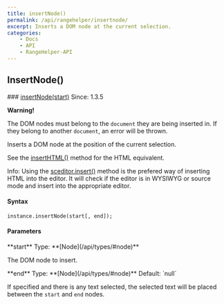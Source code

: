 ```yaml
---
title: insertNode()
permalink: /api/rangehelper/insertnode/
excerpt: Inserts a DOM node at the current selection.
categories:
    - Docs
    - API
    - RangeHelper-API
---
```

## InsertNode()

<article class="api method" markdown="1">
### <a id="insertNode" href="#insertNode">insertNode(start)</a> <span class="since">Since: 1.3.5</span>

<div class="alert alert-block alert-error">
	<p><strong>Warning!</strong></p>
	<p>The DOM nodes must belong to the <code>document</code> they are being inserted in. If they belong to another <code>document</code>, an error will be thrown.</p>
</div>

Inserts a DOM node at the position of the current selection.

See the [insertHTML()](/api/rangehelper/inserthtml/) method for the HTML equivalent.

<span class="Label Label--info">Info:</span> Using the [sceditor.insert()](/api/sceditor/val/) method is the prefered way of inserting HTML into the editor. It will check if the editor is in WYSIWYG or source mode and insert into the appropriate editor.


#### Syntax

	instance.insertNode(start[, end]);


#### Parameters

<div class="parameters">
<div class="parameter" markdown="1">
**start**  
Type: **[Node](/api/types/#node)**

The DOM node to insert.
</div>

<div class="parameter" markdown="1">
**end**  
Type: **[Node](/api/types/#node)**
Default: `null`

If specified and there is any text selected, the selected text will be placed between the `start` and `end` nodes.
</div>
</div>
</article>
